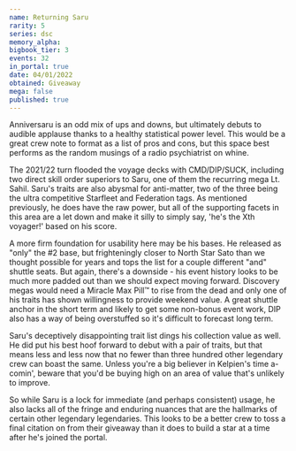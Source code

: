 ```yaml
---
name: Returning Saru
rarity: 5
series: dsc
memory_alpha:
bigbook_tier: 3
events: 32
in_portal: true
date: 04/01/2022
obtained: Giveaway
mega: false
published: true
---
```


Anniversaru is an odd mix of ups and downs, but ultimately debuts to audible applause thanks to a healthy statistical power level. This would be a great crew note to format as a list of pros and cons, but this space best performs as the random musings of a radio psychiatrist on whine. 

The 2021/22 turn flooded the voyage decks with CMD/DIP/SUCK, including two direct skill order superiors to Saru, one of them the recurring mega Lt. Sahil. Saru's traits are also abysmal for anti-matter, two of the three being the ultra competitive Starfleet and Federation tags. As mentioned previously, he does have the raw power, but all of the supporting facets in this area are a let down and make it silly to simply say, 'he's the Xth voyager!' based on his score.

A more firm foundation for usability here may be his bases. He released as "only" the #2 base, but frighteningly closer to North Star Sato than we thought possible for years and tops the list for a couple different "and" shuttle seats. But again, there's a downside - his event history looks to be much more padded out than we should expect moving forward. Discovery megas would need a Miracle Max Pill™ to rise from the dead and only one of his traits has shown willingness to provide weekend value. A great shuttle anchor in the short term and likely to get some non-bonus event work, DIP also has a way of being overstuffed so it's difficult to forecast long term.

Saru's deceptively disappointing trait list dings his collection value as well. He did put his best hoof forward to debut with a pair of traits, but that means less and less now that no fewer than three hundred other legendary crew can boast the same. Unless you're a big believer in Kelpien's time a-comin', beware that you'd be buying high on an area of value that's unlikely to improve.

So while Saru is a lock for immediate (and perhaps consistent) usage, he also lacks all of the fringe and enduring nuances that are the hallmarks of certain other legendary legendaries. This looks to be a better crew to toss a final citation on from their giveaway than it does to build a star at a time after he's joined the portal.
